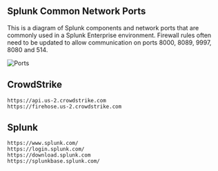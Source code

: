 ## Splunk Common Network Ports
This is a diagram of Splunk components and network ports that are commonly used in a Splunk Enterprise environment. Firewall rules often need to be updated to allow communication on ports 8000, 8089, 9997, 8080 and 514.

![Ports](https://github.com/MrM8BRH/Splunk/assets/34133187/73a05f58-7be5-4b71-ada3-46487459bbc1)

## CrowdStrike
```
https://api.us-2.crowdstrike.com
https://firehose.us-2.crowdstrike.com
```
## Splunk
```
https://www.splunk.com/
https://login.splunk.com/
https://download.splunk.com
https://splunkbase.splunk.com/
```

